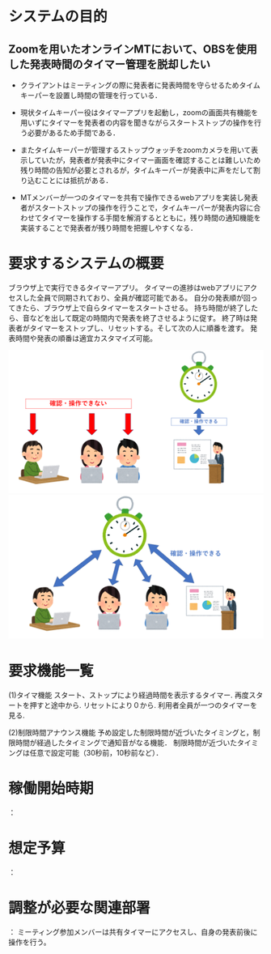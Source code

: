 # システムの目的
## Zoomを用いたオンラインMTにおいて、OBSを使用した発表時間のタイマー管理を脱却したい

- クライアントはミーティングの際に発表者に発表時間を守らせるためタイムキーパーを設置し時間の管理を行っている．
- 現状タイムキーパー役はタイマーアプリを起動し，zoomの画面共有機能を用いずにタイマーを発表者の内容を聞きながらスタートストップの操作を行う必要があるため手間である．
- またタイムキーパーが管理するストップウォッチをzoomカメラを用いて表示していたが，発表者が発表中にタイマー画面を確認することは難しいため残り時間の告知が必要とされるが，タイムキーパーが発表中に声をだして割り込むことには抵抗がある．

- MTメンバーが一つのタイマーを共有で操作できるwebアプリを実装し発表者がスタートストップの操作を行うことで，タイムキーパーが発表内容に合わせてタイマーを操作する手間を解消するとともに，残り時間の通知機能を実装することで発表者が残り時間を把握しやすくなる．

# 要求するシステムの概要
ブラウザ上で実行できるタイマーアプリ。
タイマーの進捗はwebアプリにアクセスした全員で同期されており、全員が確認可能である。
自分の発表順が回ってきたら、ブラウザ上で自らタイマーをスタートさせる。
持ち時間が終了したら、音などを出して既定の時間内で発表を終了させるように促す。
終了時は発表者がタイマーをストップし、リセットする。そして次の人に順番を渡す。
発表時間や発表の順番は適宜カスタマイズ可能。

![before](./before.png)
![after](./after.png)

# 要求機能一覧
(1)タイマ機能
スタート、ストップにより経過時間を表示するタイマー.
再度スタートを押すと途中から.
リセットにより０から.
利用者全員が一つのタイマーを見る.

(2)制限時間アナウンス機能
予め設定した制限時間が近づいたタイミングと，制限時間が経過したタイミングで通知音がなる機能．
制限時間が近づいたタイミングは任意で設定可能（30秒前，10秒前など）．

# 稼働開始時期
： 
# 想定予算
： 
# 調整が必要な関連部署
： ミーティング参加メンバーは共有タイマーにアクセスし、自身の発表前後に操作を行う。


